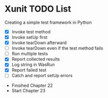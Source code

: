 # Xunit TODO List

Creating a simple test framework in Python

- [X] Invoke test method
- [X] Invoke setUp first
- [X] Invoke tearDown afterward
- [ ] Invoke tearDown even if the test method fails
- [ ] Run multiple tests
- [X] Report collected results
- [X] Log string in WasRun
- [X] Report failed test
- [ ] Catch and report setUp errors

- Finsihed Chapter 22
- Start Chapter 23
